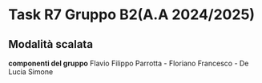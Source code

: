 # Task R7 Gruppo B2(A.A 2024/2025)
## Modalità scalata

**componenti del gruppo** 
Flavio Filippo Parrotta - 
Floriano Francesco - 
De Lucia Simone 

